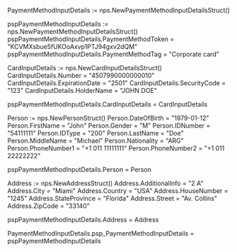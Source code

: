 PaymentMethodInputDetails := nps.NewPaymentMethodInputDetailsStruct()

pspPaymentMethodInputDetails := nps.NewPaymentMethodInputDetailsStruct()
pspPaymentMethodInputDetails.PaymentMethodToken = "KCVMXsbue5fUKOoAxvp1PTJ94gxv2dQM"
pspPaymentMethodInputDetails.PaymentMethodTag = "Corporate card"

CardInputDetails := nps.NewCardInputDetailsStruct()
CardInputDetails.Number = "4507990000000010"
CardInputDetails.ExpirationDate = "2501"
CardInputDetails.SecurityCode = "123"
CardInputDetails.HolderName = "JOHN DOE"

pspPaymentMethodInputDetails.CardInputDetails = CardInputDetails

Person := nps.NewPersonStruct()
Person.DateOfBirth = "1979-01-12"
Person.FirstName = "John"
Person.Gender = "M"
Person.IDNumber = "54111111"
Person.IDType = "200"
Person.LastName = "Doe"
Person.MiddleName = "Michael"
Person.Nationality = "ARG"
Person.PhoneNumber1 = "+1 011 11111111"
Person.PhoneNumber2 = "+1 011 22222222"

pspPaymentMethodInputDetails.Person = Person

Address := nps.NewAddressStruct()
Address.AdditionalInfo = "2 A"
Address.City = "Miami"
Address.Country = "USA"
Address.HouseNumber = "1245"
Address.StateProvince = "Florida"
Address.Street = "Av. Collins"
Address.ZipCode = "33140"

pspPaymentMethodInputDetails.Address = Address

PaymentMethodInputDetails.psp_PaymentMethodInputDetails = pspPaymentMethodInputDetails
